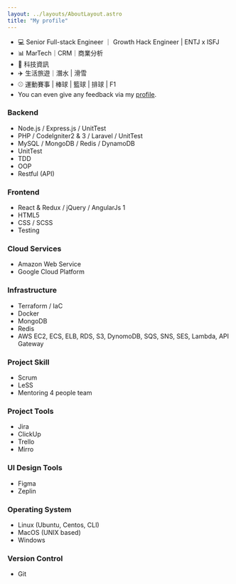 ```yaml
---
layout: ../layouts/AboutLayout.astro
title: "My profile"
---
```


<!-- <div>
  <img src="/assets/dev.svg" class="sm:w-1/2 mx-auto" alt="coding dev illustration">
</div> -->

- 💻 Senior Full-stack Engineer ｜ Growth Hack Engineer | ENTJ x ISFJ
- 📊 MarTech｜CRM｜商業分析
- 📡 科技資訊
- ✈️ 生活旅遊｜潛水 | 滑雪
- ⚾️ 運動賽事 | 棒球 | 籃球 | 排球 | F1
- You can even give any feedback via my [profile](https://portaly.cc/leoyang183).

### Backend

- Node.js / Express.js / UnitTest
- PHP / CodeIgniter2 & 3 / Laravel / UnitTest
- MySQL / MongoDB / Redis / DynamoDB
- UnitTest
- TDD
- OOP
- Restful (API)

### Frontend

- React & Redux / jQuery / AngularJs 1
- HTML5
- CSS / SCSS
- Testing

### Cloud Services

- Amazon Web Service
- Google Cloud Platform

### Infrastructure

- Terraform / IaC
- Docker
- MongoDB
- Redis
- AWS EC2, ECS, ELB, RDS, S3, DynomoDB, SQS, SNS, SES, Lambda, API Gateway

### Project Skill

- Scrum
- LeSS
- Mentoring 4 people team

### Project Tools

- Jira
- ClickUp
- Trello
- Mirro

### UI Design Tools

- Figma
- Zeplin

### Operating System

- Linux (Ubuntu, Centos, CLI)
- MacOS (UNIX based)
- Windows

### Version Control

- Git
